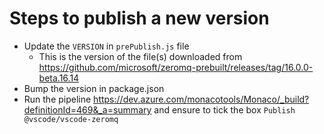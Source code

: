 # Steps to publish a new version

* Update the `VERSION` in `prePublish.js` file
  * This is the version of the file(s) downloaded from https://github.com/microsoft/zeromq-prebuilt/releases/tag/16.0.0-beta.16.14
* Bump the version in package.json
* Run the pipeline https://dev.azure.com/monacotools/Monaco/_build?definitionId=469&_a=summary and ensure to tick the box `Publish @vscode/vscode-zeromq`
